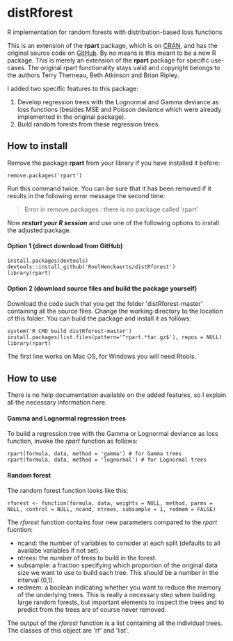 # distRforest
R implementation for random forests with distribution-based loss functions

This is an extension of the **rpart** package, which is on [CRAN](https://cran.r-project.org/web/packages/rpart/index.html), and has the original source code on [GitHub](https://github.com/cran/rpart). By no means is this meant to be a new R package. This is merely an extension of the **rpart** package for specific use-cases. The original rpart functionality stays valid and copyright belongs to the authors Terry Therneau, Beth Atkinson and Brian Ripley.

I added two specific features to this package:
1. Develop regression trees with the Lognormal and Gamma deviance as loss functions (besides MSE and Poisson deviance which were already implemented in the original package).
2. Build random forests from these regression trees.



## How to install
Remove the package **rpart** from your library if you have installed it before:
```
remove.packages('rpart')
```
Run this command twice. You can be sure that it has been removed if it results in the following error message the second time:
> Error in remove.packages : there is no package called ‘rpart’

Now **_restart your R session_** and use one of the following options to install the adjusted package.

#### Option 1 (direct download from GitHub)
```
install.packages(devtools)
devtools::install_github('RoelHenckaerts/distRforest')
library(rpart)
```

#### Option 2 (download source files and build the package yourself)
Download the code such that you get the folder 'distRforest-master' containing all the source files.
Change the working directory to the location of this folder. You can build the package and install it as follows:
```
system('R CMD build distRforest-master')
install.packages(list.files(pattern='^rpart.*tar.gz$'), repos = NULL)
library(rpart)
```
The first line works on Mac OS, for Windows you will need Rtools.



## How to use
There is no help documentation available on the added features, so I explain all the necessary information here.

#### Gamma and Lognormal regression trees
To build a regression tree with the Gamma or Lognormal deviance as loss function, invoke the _rpart_ function as follows:
```
rpart(formula, data, method = 'gamma') # for Gamma trees
rpart(formula, data, method = 'lognormal') # for Lognormal trees
```

#### Random forest
The random forest function looks like this:
```
rforest <- function(formula, data, weights = NULL, method, parms = NULL, control = NULL, ncand, ntrees, subsample = 1, redmem = FALSE)
```
The _rforest_ function contains four new parameters compared to the _rpart_ fucntion:
- ncand: the number of variables to consider at each split (defaults to all availabe variables if not set).
- ntrees: the number of trees to build in the forest.
- subsample: a fraction specifying which proportion of the original data size we want to use to build each tree. This should be a number in the interval (0,1].
- redmem: a boolean indicating whether you want to reduce the memory of the underlying trees. This is really a necessary step when building large random forests, but important elements to inspect the trees and to predict from the trees are of course never removed.

The output of the _rforest_ function is a list containing all the individual trees. The classes of this object are 'rf' and 'list'.



